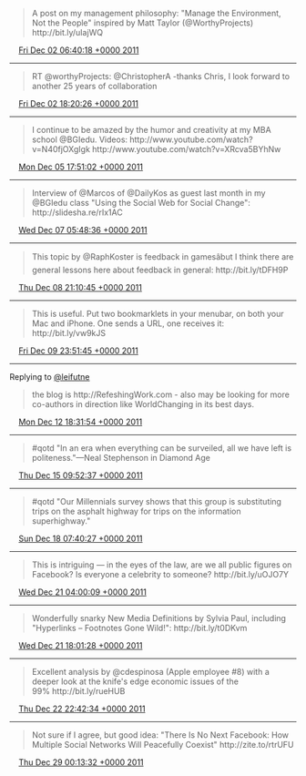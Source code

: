 > A post on my management philosophy: "Manage the Environment, Not the People" inspired by Matt Taylor \(@WorthyProjects\) http://bit\.ly/uIajWQ

<img src="../../media/tweet.ico" width="12" /> [Fri Dec 02 06:40:18 +0000 2011](https://twitter.com/ChristopherA/status/142493272496013312)

----

> RT @worthyProjects: @ChristopherA \-thanks Chris, I look forward to another 25 years of collaboration

<img src="../../media/tweet.ico" width="12" /> [Fri Dec 02 18:20:26 +0000 2011](https://twitter.com/ChristopherA/status/142669467372097536)

----

> I continue to be amazed by the humor and creativity at my MBA school @BGIedu\. Videos: http://www\.youtube\.com/watch?v\=N40fjOXgIgk http://www\.youtube\.com/watch?v\=XRcva5BYhNw

<img src="../../media/tweet.ico" width="12" /> [Mon Dec 05 17:51:02 +0000 2011](https://twitter.com/ChristopherA/status/143749233785311234)

----

> Interview of @Marcos of @DailyKos as guest last month in my @BGIedu class "Using the Social Web for Social Change": http://slidesha\.re/rIx1AC

<img src="../../media/tweet.ico" width="12" /> [Wed Dec 07 05:48:36 +0000 2011](https://twitter.com/ChristopherA/status/144292202644905984)

----

> This topic by @RaphKoster is feedback in gamesâbut I think there are general lessons here about feedback in general: http://bit\.ly/tDFH9P

<img src="../../media/tweet.ico" width="12" /> [Thu Dec 08 21:10:45 +0000 2011](https://twitter.com/ChristopherA/status/144886657299120128)

----

> This is useful\. Put two bookmarklets in your menubar, on both your Mac and iPhone\. One sends a URL, one receives it: http://bit\.ly/vw9kJS

<img src="../../media/tweet.ico" width="12" /> [Fri Dec 09 23:51:45 +0000 2011](https://twitter.com/ChristopherA/status/145289562187509760)

----

Replying to [@leifutne](https://twitter.com/leifutne/status/145240366612873216)

> the blog is http://RefeshingWork\.com \- also may be looking for more co\-authors in direction like WorldChanging in its best days\.

<img src="../../media/tweet.ico" width="12" /> [Mon Dec 12 18:31:54 +0000 2011](https://twitter.com/ChristopherA/status/146296231008800768)

----

> \#qotd "In an era when everything can be surveiled, all we have left is politeness\."—Neal Stephenson in Diamond Age

<img src="../../media/tweet.ico" width="12" /> [Thu Dec 15 09:52:37 +0000 2011](https://twitter.com/ChristopherA/status/147252713057550336)

----

> \#qotd "Our Millennials survey shows that this group is substituting trips on the asphalt highway for trips on the information superhighway\."

<img src="../../media/tweet.ico" width="12" /> [Sun Dec 18 07:40:27 +0000 2011](https://twitter.com/ChristopherA/status/148306617329385473)

----

> This is intriguing — in the eyes of the law, are we all public figures on Facebook? Is everyone a celebrity to someone? http://bit\.ly/uOJO7Y

<img src="../../media/tweet.ico" width="12" /> [Wed Dec 21 04:00:09 +0000 2011](https://twitter.com/ChristopherA/status/149338338850127872)

----

> Wonderfully snarky New Media Definitions by Sylvia Paul, including "Hyperlinks – Footnotes Gone Wild\!": http://bit\.ly/t0DKvm

<img src="../../media/tweet.ico" width="12" /> [Wed Dec 21 18:01:28 +0000 2011](https://twitter.com/ChristopherA/status/149550062836518914)

----

> Excellent analysis by @cdespinosa \(Apple employee \#8\) with a deeper look at the knife's edge economic issues of the 99% http://bit\.ly/rueHUB

<img src="../../media/tweet.ico" width="12" /> [Thu Dec 22 22:42:34 +0000 2011](https://twitter.com/ChristopherA/status/149983191346855936)

----

> Not sure if I agree, but good idea: "There Is No Next Facebook: How Multiple Social Networks Will Peacefully Coexist" http://zite\.to/rtrUFU

<img src="../../media/tweet.ico" width="12" /> [Thu Dec 29 00:13:32 +0000 2011](https://twitter.com/ChristopherA/status/152180413857660928)